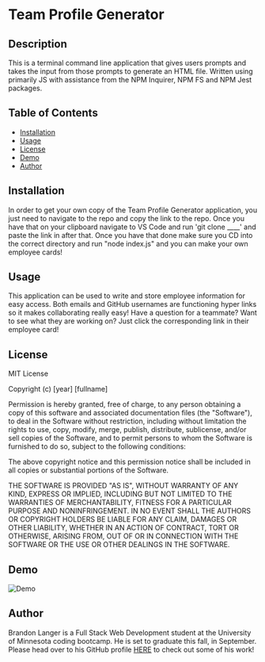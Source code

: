# Team Profile Generator

## Description

This is a terminal command line application that gives users prompts and takes the input from those prompts to generate an HTML file. Written using primarily JS with assistance from the NPM Inquirer, NPM FS and NPM Jest packages.

## Table of Contents

* [Installation](#installation)
* [Usage](#usage)
* [License](#license)
* [Demo](#demo)
* [Author](#author)


## Installation

In order to get your own copy of the Team Profile Generator application, you just need to navigate to the repo and copy the link to the repo. Once you have that on your clipboard navigate to VS Code and run 'git clone ____' and paste the link in after that. Once you have that done make sure you CD into the correct directory and run "node index.js" and you can make your own employee cards!

## Usage

This application can be used to write and store employee information for easy access. Both emails and GitHub usernames are functioning hyper links so it makes collaborating really easy! Have a question for a teammate? Want to see what they are working on? Just click the corresponding link in their employee card!

## License

MIT License

Copyright (c) [year] [fullname]

Permission is hereby granted, free of charge, to any person obtaining a copy
of this software and associated documentation files (the "Software"), to deal
in the Software without restriction, including without limitation the rights
to use, copy, modify, merge, publish, distribute, sublicense, and/or sell
copies of the Software, and to permit persons to whom the Software is
furnished to do so, subject to the following conditions:

The above copyright notice and this permission notice shall be included in all
copies or substantial portions of the Software.

THE SOFTWARE IS PROVIDED "AS IS", WITHOUT WARRANTY OF ANY KIND, EXPRESS OR
IMPLIED, INCLUDING BUT NOT LIMITED TO THE WARRANTIES OF MERCHANTABILITY,
FITNESS FOR A PARTICULAR PURPOSE AND NONINFRINGEMENT. IN NO EVENT SHALL THE
AUTHORS OR COPYRIGHT HOLDERS BE LIABLE FOR ANY CLAIM, DAMAGES OR OTHER
LIABILITY, WHETHER IN AN ACTION OF CONTRACT, TORT OR OTHERWISE, ARISING FROM,
OUT OF OR IN CONNECTION WITH THE SOFTWARE OR THE USE OR OTHER DEALINGS IN THE
SOFTWARE.

## Demo

![Demo](https://www.youtube.com/watch?v=z1LvadsAJDQ)

## Author

Brandon Langer is a Full Stack Web Development student at the University of Minnesota coding bootcamp. He is set to graduate this fall, in September. Please head over to his GitHub profile [HERE]('https://github.com/Minotaurius') to check out some of his work! 